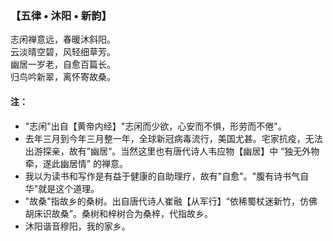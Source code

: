 ### 【五律 • 沐阳 • 新韵】
志闲禅意远，春暖沐斜阳。\
云淡晴空碧，风轻细草芳。\
幽居一岁老，自愈百篇长。\
归鸟吟新翠，离怀寄故桑。

#### 注：
- "志闲"出自【黄帝内经】"志闲而少欲，心安而不惧，形劳而不倦"。
- 去年三月到今年三月整一年，全球新冠病毒流行，美国尤甚。宅家抗疫，无法出游探亲，故有”幽居“。当然这里也有唐代诗人韦应物【幽居】中 “独无外物牵，遂此幽居情” 的禅意。
- 我以为读书和写作是有益于健康的自助理疗，故有"自愈"。"腹有诗书气自华"就是这个道理。
- "故桑"指故乡的桑树。出自唐代诗人崔融【从军行】“依稀蜀杖迷新竹，仿佛胡床识故桑”。桑树和梓树合为桑梓，代指故乡。
- 沐阳谐音穆阳，我的家乡。
